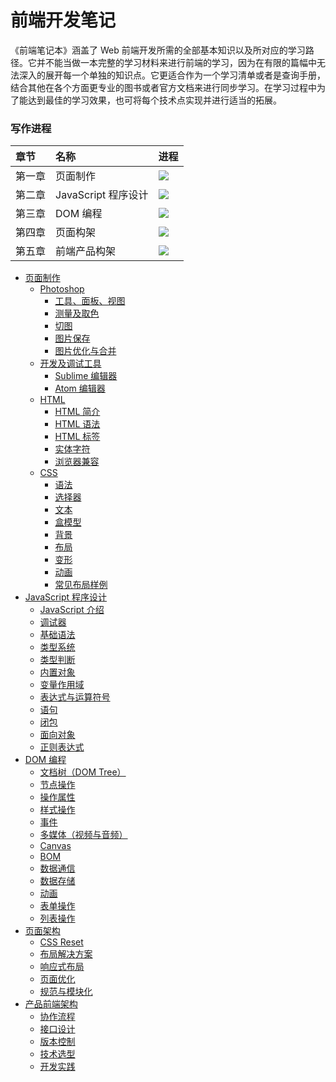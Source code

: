 # 前端开发笔记



《前端笔记本》涵盖了 Web 前端开发所需的全部基本知识以及所对应的学习路径。它并不能当做一本完整的学习材料来进行前端的学习，因为在有限的篇幅中无法深入的展开每一个单独的知识点。它更适合作为一个学习清单或者是查询手册，结合其他在各个方面更专业的图书或者官方文档来进行同步学习。在学习过程中为了能达到最佳的学习效果，也可将每个技术点实现并进行适当的拓展。

### 写作进程


| 章节   | 名称              | 进程                                |
| :--- | :-------------- | :-------------------------------- |
| 第一章  | 页面制作            | ![](http://progressed.io/bar/100) |
| 第二章  | JavaScript 程序设计 | ![](http://progressed.io/bar/100) |
| 第三章  | DOM 编程            | ![](http://progressed.io/bar/100) |
| 第四章  | 页面构架            | ![](http://progressed.io/bar/100) |
| 第五章  | 前端产品构架        | ![](http://progressed.io/bar/100) |


- [页面制作](chapter1/00_intro.md)
  - [Photoshop](chapter1/01_photoshop.md)
    - [工具、面板、视图](chapter1/01_01_tool_panel_view.md)
    - [测量及取色](chapter1/01_02_measurement_and_color.md)
    - [切图](chapter1/01_03_slice.md)
    - [图片保存](chapter1/01_04_save_image.md)
    - [图片优化与合并](chapter1/01_05_image_optimisation.md)
  - [开发及调试工具](chapter1/02_dev_tools.md)
    - [Sublime 编辑器](chapter1/02_01_sublime.md)
    - [Atom 编辑器](chapter1/02_02_atom.md)
  - [HTML](chapter1/03_html.md)
    - [HTML 简介](chapter1/03_01_html_intro.md)
    - [HTML 语法](chapter1/03_02_html_sytax.md)
    - [HTML 标签](chapter1/03_05_html_tags.md)
    - [实体字符](chapter1/03_03_html_ascii_encoding.md)
    - [浏览器兼容](chapter1/03_04_cross_browser.md)
  - [CSS](chapter1/04_css_intro.md)
    - [语法](chapter1/04_01_css_sytax.md)
    - [选择器](chapter1/04_02_selector.md)
    - [文本](chapter1/04_03_text.md)
    - [盒模型](chapter1/04_04_box_model.md)
    - [背景](chapter1/04_05_background.md)
    - [布局](chapter1/04_06_layout.md)
    - [变形](chapter1/04_07_transform.md)
    - [动画](chapter1/04_08_animation.md)
    - [常见布局样例](chapter1/04_09_layout_demo.md)
- [JavaScript 程序设计](chapter2/00_intro.md)
  - [JavaScript 介绍](chapter2/01_javascript_intro.md)
  - [调试器](chapter2/02_dev_tools.md)
  - [基础语法](chapter2/03_basic_syntax.md)
  - [类型系统](chapter2/04_data_type.md)
  - [类型判断](chapter2/11_js_type_determin.md)
  - [内置对象](chapter2/05_internal_object.md)
  - [变量作用域](chapter2/06_scope.md)
  - [表达式与运算符号](chapter2/07_statement_and_operator.md)
  - [语句](chapter2/08_statement.md)
  - [闭包](chapter2/09_closure.md)
  - [面向对象](chapter2/10_object.md)
  - [正则表达式](chapter2/12_reg_exp.md)
- [DOM 编程](chapter3/00_intro.md)
  - [文档树（DOM Tree）](chapter3/01_dom_tree.md)
  - [节点操作](chapter3/02_node_manipulation.md)
  - [操作属性](chapter3/03_attribute.md)
  - [样式操作](chapter3/04_style_manipulation.md)
  - [事件](chapter3/05_events.md)
  - [多媒体（视频与音频）](chapter3/08_multimedia.md)
  - [Canvas](chapter3/07_canvas.md)
  - [BOM](chapter3/10_bom.md)
  - [数据通信](chapter3/09_network.md)
  - [数据存储](chapter3/11_storage.md)
  - [动画](chapter3/06_animation.md)
  - [表单操作](chapter3/12_form_manipulation.md)
  - [列表操作](chapter3/13_list_manipulation.md)
- [页面架构](chapter4/00_intro.md)
  - [CSS Reset](chapter4/01_CSS_Reset.md)
  - [布局解决方案](chapter4/02_layout.md)
  - [响应式布局](chapter4/03_responsive.md)
  - [页面优化](chapter4/04_page_optimisation.md)
  - [规范与模块化](chapter4/05_modulation.md)
- [产品前端架构](chapter5/00_intro.md)
  - [协作流程](chapter5/01_collaboration.md)
  - [接口设计](chapter5/02_design_api.md)
  - [版本控制](chapter5/03_version_control.md)
  - [技术选型](chapter5/04_tech_selection.md)
  - [开发实践](chapter5/05_development.md)
